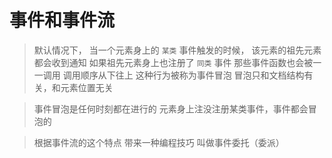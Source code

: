 # 事件和事件流

> 默认情况下，
> 当一个元素身上的 `某类` 事件触发的时候，
> 该元素的祖先元素都会收到通知
> 如果祖先元素身上也注册了 `同类` 事件
> 那些事件函数也会被一一调用
> 调用顺序从下往上
> 这种行为被称为事件冒泡
> 冒泡只和文档结构有关，和元素位置无关

> 事件冒泡是任何时刻都在进行的
> 元素身上注没注册某类事件，事件都会冒泡的

> 根据事件流的这个特点 带来一种编程技巧 叫做事件委托（委派）